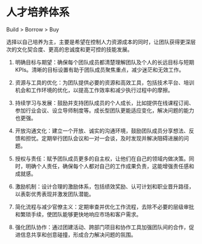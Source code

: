 # 人才培养体系

Build > Borrow > Buy

选择以自己培养为主，主要是希望在控制人力资源成本的同时，让团队获得更深层次的文化契合度、更高的忠诚度和更可控的技能发展。

1. 明确目标与期望：确保每个团队成员都清楚理解团队及个人的长远目标与短期KPIs。清晰的目标设置有助于团队成员聚焦重点，减少迷茫和无效工作。

2. 资源与工具的优化：为团队提供必要的资源和高效工具，包括技术平台、培训机会和工作环境的优化，以提高工作效率和减少执行过程中的摩擦。

3. 持续学习与发展：鼓励并支持团队成员的个人成长，比如提供在线课程订阅、参加行业会议、设立导师制度等。成长型团队更能适应变化，解决问题的能力也更强。

4. 开放沟通文化：建立一个开放、诚实的沟通环境，鼓励团队成员分享想法、反馈和担忧。定期举行团队会议和一对一会谈，及时发现并解决阻碍进展的问题。

5. 授权与责任：赋予团队成员更多的自主权，让他们在自己的领域内做决策。同时，明确个人责任，确保每个人都对自己的工作成果负责，这能增强责任感和成就感。

6. 激励机制：设计合理的激励体系，包括绩效奖励、认可计划和职业晋升路径，以表彰优秀表现并激发团队潜能。

7. 简化流程与减少官僚主义：定期审查并优化工作流程，去除不必要的层级审批和繁琐手续，使团队能够更快地响应市场和客户需求。

8. 强化团队协作：通过团建活动、跨部门项目和协作工具加强团队间的合作，促进信息共享和创意碰撞，形成合力解决问题的氛围。

